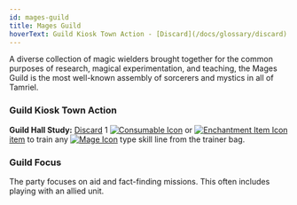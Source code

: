 ```yaml
---
id: mages-guild
title: Mages Guild
hoverText: Guild Kiosk Town Action - [Discard](/docs/glossary/discard) 1 [Consumable](/docs/adventurer/items/types/consumable) or [Enchantment](/docs/adventurer/items/types/enchantment) [item](/docs/adventurer/items/index) to train any [Mage](/docs/adventurer/skill-lines/mage) type skill line from the trainer bag.
---
```


A diverse collection of magic wielders brought together for the common purposes of research, magical experimentation, and teaching, the Mages Guild is the most well-known assembly of sorcerers and mystics in all of Tamriel.

### Guild Kiosk Town Action

**Guild Hall Study:** [Discard](/docs/glossary/discard) 1 [<img src="/icons/consumable.svg" alt="Consumable Icon" class="icon-svg" />](/docs/adventurer/items/types/consumable) or [<img src="/icons/enchantment.svg" alt="Enchantment Item Icon" class="icon-svg" />](/docs/adventurer/items/types/enchantment) [item](/docs/adventurer/items/index) to train any [<img src="/icons/mage.svg" alt="Mage Icon" class="icon-svg" />](/docs/adventurer/skill-lines/mage) type skill line from the trainer bag.

### Guild Focus

The party focuses on aid and fact-finding missions. This often includes playing with an allied unit.
